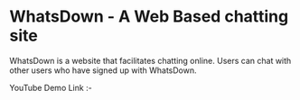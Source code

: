 # WhatsDown - A Web Based chatting site

WhatsDown is a website that facilitates chatting online. Users can chat with other users who have signed up with WhatsDown.

YouTube Demo Link :- 
